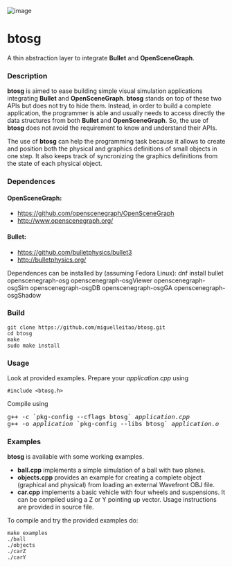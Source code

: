 ![image](https://travis-ci.org/miguelleitao/btosg.svg?branch=master "Build Status")
# btosg
A thin abstraction layer to integrate **Bullet** and **OpenSceneGraph**.

### Description
**btosg** is aimed to ease building simple visual simulation applications integrating **Bullet** and **OpenSceneGraph**.
**btosg** stands on top of these two APIs but does not try to hide them. Instead, in order to build a complete application, the programmer is able and usually needs to access directly the data structures from both **Bullet** and **OpenSceneGraph**. So, the use of **btosg** does not avoid the requirement to know and understand their APIs.

The use of **btosg** can help the programming task because it allows to create and position both the physical and graphics definitions of small objects in one step. It also keeps track of syncronizing the graphics definitions from the state of each physical object.

### Dependences
#### OpenSceneGraph: 
* https://github.com/openscenegraph/OpenSceneGraph 
* http://www.openscenegraph.org/
#### Bullet:
* https://github.com/bulletphysics/bullet3 
* http://bulletphysics.org/

Dependences can be installed by (assuming Fedora Linux):
    dnf install bullet openscenegraph-osg openscenegraph-osgViewer openscenegraph-osgSim openscenegraph-osgDB openscenegraph-osgGA openscenegraph-osgShadow

### Build
    git clone https://github.com/miguelleitao/btosg.git
    cd btosg
    make
    sudo make install

### Usage
Look at provided examples. Prepare your _application.cpp_ using

    #include <btosg.h>

Compile using
<pre>
g++ -c `pkg-config --cflags btosg` <i>application.cpp</i>
g++ -o <i>application</i> `pkg-config --libs btosg` <i>application.o</i>
</pre>
### Examples
**btosg** is available with some working examples.
* **ball.cpp** implements a simple simulation of a ball with two planes.
* **objects.cpp** provides an example for creating a complete object (graphical and physical) from loading an external Wavefront OBJ file. 
* **car.cpp** implements a basic vehicle with four wheels and suspensions. It can be compiled using a Z or Y pointing up vector.
Usage instructions are provided in source file.

To compile and try the provided examples do:

    make examples 
    ./ball
    ./objects
    ./carZ
    ./carY

